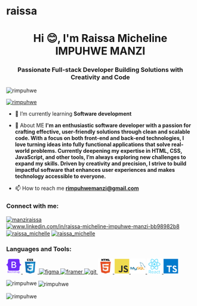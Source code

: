 # raissa
<h1 align="center">Hi 😊, I'm Raissa Micheline IMPUHWE MANZI</h1>
<h3 align="center">Passionate Full-stack Developer Building Solutions with Creativity and Code</h3>

<p align="left"> <img src="https://komarev.com/ghpvc/?username=rimpuhwe&label=Profile%20views&color=0e75b6&style=flat" alt="rimpuhwe" /> </p>

<p align="left"> <a href="https://github.com/ryo-ma/github-profile-trophy"><img src="https://github-profile-trophy.vercel.app/?username=rimpuhwe" alt="rimpuhwe" /></a> </p>

- 🌱 I’m currently learning **Software development**

- 💬 About ME **I'm an enthusiastic software developer with a passion for crafting effective, user-friendly solutions through clean and scalable code. With a focus on both front-end and back-end technologies, I love turning ideas into fully functional applications that solve real-world problems. Currently deepening my expertise in HTML, CSS, JavaScript, and other tools, I’m always exploring new challenges to expand my skills. Driven by creativity and precision, I strive to build impactful software that enhances user experiences and makes technology accessible to everyone.**

- 📫 How to reach me **rimpuhwemanzi@gmail.com**

<h3 align="left">Connect with me:</h3>
<p align="left">
<a href="https://twitter.com/manziraissa" target="blank"><img align="center" src="https://raw.githubusercontent.com/rahuldkjain/github-profile-readme-generator/master/src/images/icons/Social/twitter.svg" alt="manziraissa" height="30" width="40" /></a>
<a href="https://linkedin.com/in/www.linkedin.com/in/raissa-micheline-impuhwe-manzi-bb98982b8" target="blank"><img align="center" src="https://raw.githubusercontent.com/rahuldkjain/github-profile-readme-generator/master/src/images/icons/Social/linked-in-alt.svg" alt="www.linkedin.com/in/raissa-micheline-impuhwe-manzi-bb98982b8" height="30" width="40" /></a>
<a href="https://fb.com/raissa_michelle" target="blank"><img align="center" src="https://raw.githubusercontent.com/rahuldkjain/github-profile-readme-generator/master/src/images/icons/Social/facebook.svg" alt="raissa_michelle" height="30" width="40" /></a>
<a href="https://instagram.com/raissa_michelle" target="blank"><img align="center" src="https://raw.githubusercontent.com/rahuldkjain/github-profile-readme-generator/master/src/images/icons/Social/instagram.svg" alt="raissa_michelle" height="30" width="40" /></a>
</p>

<h3 align="left">Languages and Tools:</h3>
<p align="left"> <a href="https://getbootstrap.com" target="_blank" rel="noreferrer"> <img src="https://raw.githubusercontent.com/devicons/devicon/master/icons/bootstrap/bootstrap-plain-wordmark.svg" alt="bootstrap" width="40" height="40"/> </a> <a href="https://www.w3schools.com/css/" target="_blank" rel="noreferrer"> <img src="https://raw.githubusercontent.com/devicons/devicon/master/icons/css3/css3-original-wordmark.svg" alt="css3" width="40" height="40"/> </a> <a href="https://www.figma.com/" target="_blank" rel="noreferrer"> <img src="https://www.vectorlogo.zone/logos/figma/figma-icon.svg" alt="figma" width="40" height="40"/> </a> <a href="https://www.framer.com/" target="_blank" rel="noreferrer"> <img src="https://www.vectorlogo.zone/logos/framer/framer-icon.svg" alt="framer" width="40" height="40"/> </a> <a href="https://git-scm.com/" target="_blank" rel="noreferrer"> <img src="https://www.vectorlogo.zone/logos/git-scm/git-scm-icon.svg" alt="git" width="40" height="40"/> </a> <a href="https://www.w3.org/html/" target="_blank" rel="noreferrer"> <img src="https://raw.githubusercontent.com/devicons/devicon/master/icons/html5/html5-original-wordmark.svg" alt="html5" width="40" height="40"/> </a> <a href="https://developer.mozilla.org/en-US/docs/Web/JavaScript" target="_blank" rel="noreferrer"> <img src="https://raw.githubusercontent.com/devicons/devicon/master/icons/javascript/javascript-original.svg" alt="javascript" width="40" height="40"/> </a> <a href="https://www.mysql.com/" target="_blank" rel="noreferrer"> <img src="https://raw.githubusercontent.com/devicons/devicon/master/icons/mysql/mysql-original-wordmark.svg" alt="mysql" width="40" height="40"/> </a> <a href="https://reactjs.org/" target="_blank" rel="noreferrer"> <img src="https://raw.githubusercontent.com/devicons/devicon/master/icons/react/react-original-wordmark.svg" alt="react" width="40" height="40"/> </a> <a href="https://www.typescriptlang.org/" target="_blank" rel="noreferrer"> <img src="https://raw.githubusercontent.com/devicons/devicon/master/icons/typescript/typescript-original.svg" alt="typescript" width="40" height="40"/> </a> </p>

<p><img align="left" src="https://github-readme-stats.vercel.app/api/top-langs?username=rimpuhwe&show_icons=true&locale=en&layout=compact" alt="rimpuhwe" /></p>

<p>&nbsp;<img align="center" src="https://github-readme-stats.vercel.app/api?username=rimpuhwe&show_icons=true&locale=en" alt="rimpuhwe" /></p>

<p><img align="center" src="https://github-readme-streak-stats.herokuapp.com/?user=rimpuhwe&" alt="rimpuhwe" /></p>
